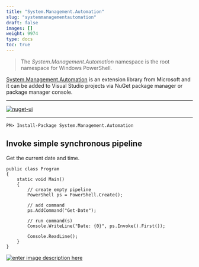 ```yaml
---
title: "System.Management.Automation"
slug: "systemmanagementautomation"
draft: false
images: []
weight: 9974
type: docs
toc: true
---
```


> The *System.Management.Automation* namespace is the root namespace for
> Windows PowerShell.

[System.Management.Automation][1] is an extension library from Microsoft and it can be added to Visual Studio projects via NuGet package manager or package manager console.

<hr>

[![nuget-ui][2]][2]

<hr>

    PM> Install-Package System.Management.Automation

  [1]: https://www.nuget.org/packages/System.Management.Automation
  [2]: http://i.stack.imgur.com/QJlb8.png

## Invoke simple synchronous pipeline
Get the current date and time.

    public class Program
    {
        static void Main()
        {
            // create empty pipeline
            PowerShell ps = PowerShell.Create();

            // add command
            ps.AddCommand("Get-Date");

            // run command(s)
            Console.WriteLine("Date: {0}", ps.Invoke().First());

            Console.ReadLine();
        }
    }

[![enter image description here][1]][1]


  [1]: http://i.stack.imgur.com/x2IIE.png

